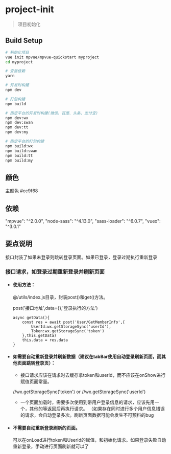 # project-init

> 项目初始化

## Build Setup

``` bash
# 初始化项目
vue init mpvue/mpvue-quickstart myproject
cd myproject

# 安装依赖
yarn

# 开发时构建
npm dev

# 打包构建
npm build

# 指定平台的开发时构建(微信、百度、头条、支付宝)
npm dev:wx
npm dev:swan
npm dev:tt
npm dev:my

# 指定平台的打包构建
npm build:wx
npm build:swan
npm build:tt
npm build:my
```
## 颜色
主颜色 #cc9f68
## 依赖
"mpvue": "^2.0.0",
"node-sass": "^4.13.0",
"sass-loader": "^6.0.7",
"vuex": "^3.0.1"

## 要点说明
接口封装了如果未登录则跳转登录页面。如果已登录，登录过期执行重新登录
### 接口请求，如登录过期重新登录并刷新页面
- #### 使用方法：

    @/utils/index.js目录，封装post()和get()方法。
    
    post('接口地址',data={},'登录执行的方法')
    
    ```
    async getData(){
        const res = await post('User/GetMemberInfo',{
            UserId:wx.getStorageSync('userId'),
            Token:wx.getStorageSync('token')
        },this.getData)
        this.data = res.data
    }
    ```
- #### 如需要自动重新登录并刷新数据（建议在tabBar使用自动登录刷新页面，而其他页面跳转登录页）：

    - 接口请求应该在请求时去缓存拿token和userId，而不应该在onShow进行赋值页面常量。

    //wx.getStorageSync('token') or //wx.getStorageSync('userId')

    - 一个页面加载时，需要多次使用到带用户登录信息的请求，应该先用一个，其他的等返回后再执行请求。
    （如果存在同时进行多个用户信息错误的请求，会自动登录多次。刷新页面数据可能会发生不可预料的bug

- #### 不需要自动重新登录刷新的页面。

     可以在onLoad进行token和UserId的赋值，和初始化请求。如果登录失败自动重新登录，手动进行页面刷新就可以了
